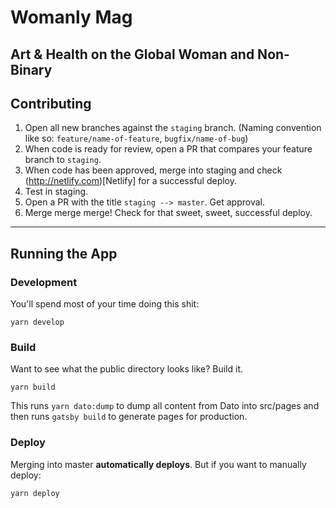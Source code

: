 # Womanly Mag
## Art & Health on the Global Woman and Non-Binary

## Contributing
1) Open all new branches against the `staging` branch. (Naming convention like so: `feature/name-of-feature`, `bugfix/name-of-bug`)
2) When code is ready for review, open a PR that compares your feature branch to `staging`.
3) When code has been approved, merge into staging and check (http://netlify.com)[Netlify] for a successful deploy.
4) Test in staging.
5) Open a PR with the title `staging --> master`. Get approval.
6) Merge merge merge! Check for that sweet, sweet, successful deploy.

---

## Running the App

### Development

You'll spend most of your time doing this shit:

```
yarn develop
```

### Build

Want to see what the public directory looks like? Build it.


```
yarn build
```

This runs `yarn dato:dump` to dump all content from Dato into src/pages and then runs `gatsby build` to generate pages for production.


### Deploy

Merging into master **automatically deploys**. But if you want to manually deploy:

```
yarn deploy
```
